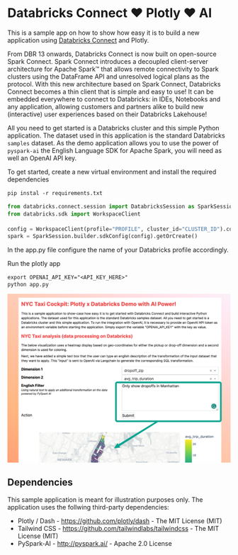 # Databricks Connect ❤️ Plotly ❤️ AI

This is a sample app on how to show how easy it is to build a new application
using [Databricks Connect](https://docs.databricks.com/dev-tools/databricks-connect.html)
and Plotly.

From DBR 13 onwards, Databricks Connect is now built on open-source Spark Connect.
Spark Connect introduces a decoupled client-server architecture for Apache Spark™
that allows remote connectivity to Spark clusters using the DataFrame API and
unresolved logical plans as the protocol. With this new architecture based on
Spark Connect, Databricks Connect becomes a thin client that is simple and easy
to use! It can be embedded everywhere to connect to Databricks: in IDEs, Notebooks
and any application, allowing customers and partners alike to build new (interactive)
user experiences based on their Databricks Lakehouse!

All you need to get started is a Databricks cluster and this simple Python
application. The dataset used in this application is the standard Databricks `samples`
dataset. As the demo application allows you to use the power of `pyspark-ai` the English
Language SDK for Apache Spark, you will need as well an OpenAI API key.

To get started, create a new virtual environment and install the required
dependencies

```commandline
pip instal -r requirements.txt
```

```python
from databricks.connect.session import DatabricksSession as SparkSession
from databricks.sdk import WorkspaceClient

config = WorkspaceClient(profile="PROFILE", cluster_id="CLUSTER_ID").config
spark = SparkSession.builder.sdkConfig(config).getOrCreate()
```

In the app.py file configure the name of your Databricks profile accordingly.

Run the plotly app

```shell
export OPENAI_API_KEY="<API_KEY_HERE>"
python app.py
```

![Screenshot](img/SCR-20230630-tlcd.png)

## Dependencies

This sample application is meant for illustration purposes only. The
application uses the follwing third-party dependencies:

  * Plotly / Dash - https://github.com/plotly/dash - The MIT License (MIT)
  * Tailwind CSS - https://github.com/tailwindlabs/tailwindcss - The MIT License (MIT)
  * PySpark-AI - http://pyspark.ai/ - Apache 2.0 License